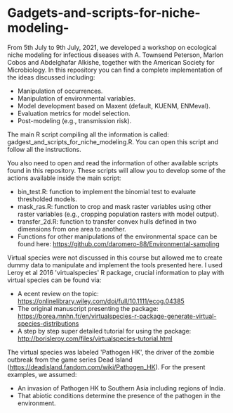 # Gadgets-and-scripts-for-niche-modeling-
From 5th July to 9th July, 2021, we developed a workshop on ecological niche modeling for infectious diseases with A. Townsend Peterson, Marlon Cobos and Abdelghafar Alkishe, together with the American Society for Microbiology. In this repository you can find a complete implementation of the ideas discussed including: 
- Manipulation of occurrences.
- Manipulation of environmental variables.
- Model development based on Maxent (default, KUENM, ENMeval).
- Evaluation metrics for model selection. 
- Post-modeling (e.g., transmission risk). 

The main R script compiling all the information is called: gadgest_and_scripts_for_niche_modeling.R. You can open this script and follow all the instructions. 

You also need to open and read the information of other available scripts found in this repository. These scripts will allow you to develop some of the actions available inside the main script: 
- bin_test.R: function to implement the binomial test to evaluate thresholded models. 
- mask_ras.R: function to crop and mask raster variables using other raster variables (e.g., cropping population rasters with model output). 
- transfer_2d.R: function to transfer convex hulls defined in two dimensions from one area to another. 
- Functions for other manipulations of the environmental space can be found here: https://github.com/daromero-88/Environmental-sampling

Virtual species were not discussed in this course but allowed me to create dummy data to manipulate and implement the tools presented here. I used Leroy et al 2016 'virtualspecies' R package, crucial information to play with virtual species can be found via: 
- A ecent review on the topic: https://onlinelibrary.wiley.com/doi/full/10.1111/ecog.04385 
- The original manuscript presenting the package: https://borea.mnhn.fr/en/virtualspecies-r-package-generate-virtual-species-distributions
- A step by step super detailed tutorial for using the package: http://borisleroy.com/files/virtualspecies-tutorial.html

The virtual species was labeled 'Pathogen HK', the driver of the zombie outbreak from the game series Dead Island (https://deadisland.fandom.com/wiki/Pathogen_HK). For the present examples, we assumed: 
- An invasion of Pathogen HK to Southern Asia including regions of India.
- That abiotic conditions determine the presence of the pathogen in the environment.
